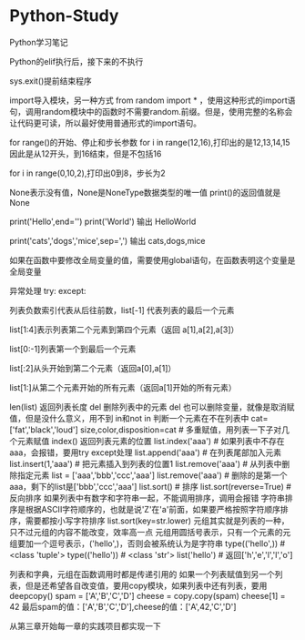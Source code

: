 # Python-Study
Python学习笔记

Python的elif执行后，接下来的不执行

sys.exit()提前结束程序

import导入模块，另一种方式 from random import * ，使用这种形式的import语句，调用random模块中的函数时不需要random.前缀。但是，使用完整的名称会让代码更可读，所以最好使用普通形式的import语句。

for range()的开始、停止和步长参数
for i in range(12,16),打印出的是12,13,14,15
因此是从12开头，到16结束，但是不包括16

for i in range(0,10,2),打印出0到8，步长为2

None表示没有值，None是NoneType数据类型的唯一值
print()的返回值就是None

print('Hello',end='')
print('World')
输出 HelloWorld

print('cats','dogs','mice',sep=',')
输出 cats,dogs,mice

如果在函数中要修改全局变量的值，需要使用global语句，在函数表明这个变量是全局变量

异常处理
try:
except:

列表负数索引代表从后往前数，list[-1] 代表列表的最后一个元素

list[1:4]表示列表第二个元素到第四个元素（返回 a[1],a[2],a[3]）

list[0:-1]列表第一个到最后一个元素

list[:2]从头开始到第二个元素（返回a[0],a[1]）

list[1:]从第二个元素开始的所有元素（返回a[1]开始的所有元素）

len(list) 返回列表长度
del 删除列表中的元素
del 也可以删除变量，就像是取消赋值，但是没什么意义，用不到
in和not in 判断一个元素在不在列表中
cat=['fat','black','loud']
size,color,disposition=cat # 多重赋值，用列表一下子对几个元素赋值
index() 返回列表元素的位置
list.index('aaa') # 如果列表中不存在aaa，会报错，要用try except处理
list.append('aaa') # 在列表尾部加入元素
list.insert(1,'aaa') # 把元素插入到列表的位置1
list.remove('aaa') # 从列表中删除指定元素
list = ['aaa','bbb','ccc','aaa']
list.remove('aaa') # 删除的是第一个aaa，剩下的list是['bbb','ccc','aaa']
list.sort() # 排序
list.sort(reverse=True) # 反向排序
如果列表中有数字和字符串一起，不能调用排序，调用会报错
字符串排序是根据ASCII字符顺序的，也就是说'Z'在'a'前面，如果要严格按照字符顺序排序，需要都按小写字符排序
list.sort(key=str.lower)
元组其实就是列表的一种，只不过元组的内容不能改变，效率高一点
元组用圆括号表示，只有一个元素的元组要加一个逗号表示，('hello',)，否则会被系统认为是字符串
type(('hello',)) # <class 'tuple'>
type(('hello')) # <class 'str'>
list('hello') # 返回['h','e','l','l','o']

列表和字典，元组在函数调用时都是传递引用的
如果一个列表赋值到另一个列表，但是还希望各自改变值，要用copy模块，如果列表中还有列表，要用deepcopy()
spam = ['A','B','C','D']
cheese = copy.copy(spam)
cheese[1] = 42
最后spam的值：['A','B','C','D'],cheese的值：['A',42,'C','D']

从第三章开始每一章的实践项目都实现一下

